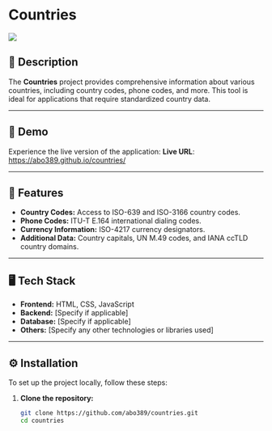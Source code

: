 # Countries

[![](https://markdown-videos-api.jorgenkh.no/vimeo/1051031882%2F208557f401?width=320&height=180&filetype=jpeg)](https://vimeo.com/1051031882/208557f401)

## 📖 Description

The **Countries** project provides comprehensive information about various countries, including country codes, phone codes, and more. This tool is ideal for applications that require standardized country data.

---

## 🚀 Demo
Experience the live version of the application:
**Live URL**: https://abo389.github.io/countries/

---

## 🌟 Features

- **Country Codes:** Access to ISO-639 and ISO-3166 country codes.
- **Phone Codes:** ITU-T E.164 international dialing codes.
- **Currency Information:** ISO-4217 currency designators.
- **Additional Data:** Country capitals, UN M.49 codes, and IANA ccTLD country domains.

---

## 🖥️ Tech Stack

- **Frontend:** HTML, CSS, JavaScript
- **Backend:** [Specify if applicable]
- **Database:** [Specify if applicable]
- **Others:** [Specify any other technologies or libraries used]

---

## ⚙️ Installation

To set up the project locally, follow these steps:

1. **Clone the repository:**

   ```bash
   git clone https://github.com/abo389/countries.git
   cd countries
   ```
